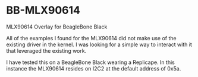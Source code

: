 # BB-MLX90614
MLX90614 Overlay for BeagleBone Black

All of the examples I found for the MLX90614 did not make use of the existing driver in the kernel.
I was looking for a simple way to interact with it that leveraged the existing work.

I have tested this on a BeagleBone Black wearing a Replicape.  In this instance the MLX90614 
resides on I2C2 at the default address of 0x5a.

